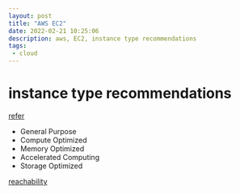 ```yaml
---
layout: post
title: "AWS EC2"
date: 2022-02-21 10:25:06
description: aws, EC2, instance type recommendations
tags:
 - cloud
---
```


# instance type recommendations
[refer](https://www.densify.com/resources/ec2-instance-types)

- General Purpose
- Compute Optimized
- Memory Optimized
- Accelerated Computing
- Storage Optimized

[reachability](http://ec2-reachability.amazonaws.com)
